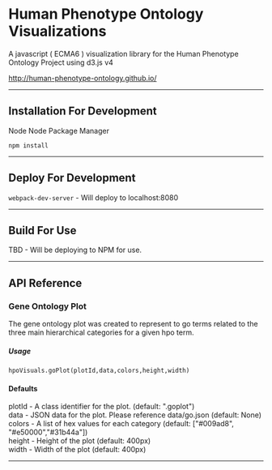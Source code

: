 # Human Phenotype Ontology Visualizations #
A javascript ( ECMA6 ) visualization library for the Human Phenotype Ontology Project using d3.js v4

http://human-phenotype-ontology.github.io/

---
## Installation For Development ##
Node
Node Package Manager

`npm install`

---
## Deploy For Development ##

`webpack-dev-server` - Will deploy to localhost:8080

---
##  Build For Use ##
TBD - Will be deploying to NPM for use.

---
## API Reference ##

### Gene Ontology Plot ###
The gene ontology plot was created to represent to go terms related to the three main hierarchical categories for a given hpo term.

##### Usage #####
`hpoVisuals.goPlot(plotId,data,colors,height,width)`
#### Defaults ####
plotId - A class identifier for the plot. (default: ".goplot")  
data - JSON data for the plot. Please reference data/go.json (default: None)  
colors - A list of hex values for each category (default: ["#009ad8", "#e50000","#31b44a"])  
height - Height of the plot (default: 400px)  
width - Width of the plot (default: 400px)

---
